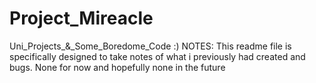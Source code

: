 # Project_Mireacle
 Uni_Projects_&_Some_Boredome_Code :)
NOTES:
This readme file is specifically designed to take notes of what i previously had created and bugs.
None for now and hopefully none in the future